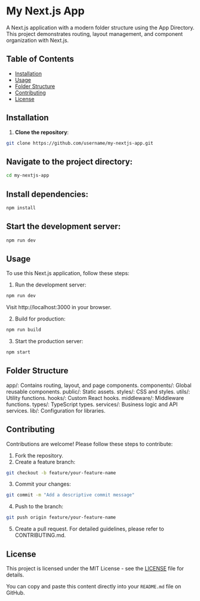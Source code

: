 # My Next.js App

A Next.js application with a modern folder structure using the App Directory. This project demonstrates routing, layout management, and component organization with Next.js.

## Table of Contents

- [Installation](#installation)
- [Usage](#usage)
- [Folder Structure](#folder-structure)
- [Contributing](#contributing)
- [License](#license)

## Installation

1. **Clone the repository**:

```bash
git clone https://github.com/username/my-nextjs-app.git
```

## Navigate to the project directory:

```bash
cd my-nextjs-app
```

## Install dependencies:

```bash
npm install
```

## Start the development server:

```bash
npm run dev
```

## Usage

To use this Next.js application, follow these steps:

1. Run the development server:

```bash
npm run dev
```

Visit http://localhost:3000 in your browser.

2. Build for production:

```bash
npm run build
```

3. Start the production server:

```bash
npm start
```

## Folder Structure

app/: Contains routing, layout, and page components.
components/: Global reusable components.
public/: Static assets.
styles/: CSS and styles.
utils/: Utility functions.
hooks/: Custom React hooks.
middleware/: Middleware functions.
types/: TypeScript types.
services/: Business logic and API services.
lib/: Configuration for libraries.

## Contributing

Contributions are welcome! Please follow these steps to contribute:

1. Fork the repository.
2. Create a feature branch:

```bash
git checkout -b feature/your-feature-name
```

3. Commit your changes:

```bash
git commit -m "Add a descriptive commit message"
```

4. Push to the branch:

```bash
git push origin feature/your-feature-name
```

5. Create a pull request.
   For detailed guidelines, please refer to CONTRIBUTING.md.

## License

This project is licensed under the MIT License - see the [LICENSE](LICENSE) file for details.

You can copy and paste this content directly into your `README.md` file on GitHub.
